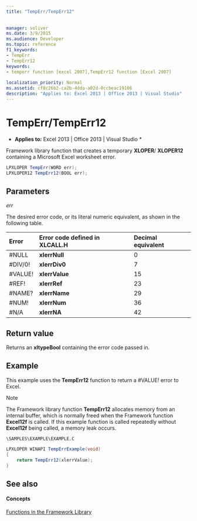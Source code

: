 ```yaml
---
title: "TempErr/TempErr12"
 
 
manager: soliver
ms.date: 3/9/2015
ms.audience: Developer
ms.topic: reference
f1_keywords:
- TempErr
- TempErr12
keywords:
- temperr function [excel 2007],TempErr12 function [Excel 2007]
 
localization_priority: Normal
ms.assetid: cf8c26b2-ca2b-4dda-a02d-0ccbeac19106
description: "Applies to: Excel 2013 | Office 2013 | Visual Studio"
---
```


# TempErr/TempErr12

 * **Applies to:** Excel 2013 | Office 2013 | Visual Studio * 
  
Framework library function that creates a temporary **XLOPER**/ **XLOPER12** containing a Microsoft Excel worksheet error. 
  
```cs
LPXLOPER TempErr(WORD err);
LPXLOPER12 TempErr12(BOOL err);
```

## Parameters

 _err_
  
The desired error code, or its literal numeric equivalent, as shown in the following table.
  
|**Error**|**Error code defined in XLCALL.H**|**Decimal equivalent**|
|:-----|:-----|:-----|
|#NULL  <br/> |**xlerrNull** <br/> |0  <br/> |
|#DIV/0!  <br/> |**xlerrDiv0** <br/> |7  <br/> |
|#VALUE!  <br/> |**xlerrValue** <br/> |15  <br/> |
|#REF!  <br/> |**xlerrRef** <br/> |23  <br/> |
|#NAME?  <br/> |**xlerrName** <br/> |29  <br/> |
|#NUM!  <br/> |**xlerrNum** <br/> |36  <br/> |
|#N/A  <br/> |**xlerrNA** <br/> |42  <br/> |
   
## Return value

Returns an **xltypeBool** containing the error code passed in. 
  
## Example

This example uses the **TempErr12** function to return a #VALUE! error to Excel. 
  
> [!NOTE]
> The Framework library function **TempErr12** allocates memory from an internal buffer, which is normally freed when the Framework function **Excel12f** is called. If this example function is called repeatedly without **Excel12f** being called, a memory leak occurs. 
  
 `\SAMPLES\EXAMPLE\EXAMPLE.C`
  
```cs
LPXLOPER WINAPI TempErrExample(void)
{
    return TempErr12(xlerrValue);
}
```

## See also

#### Concepts

[Functions in the Framework Library](functions-in-the-framework-library.md)

